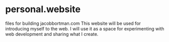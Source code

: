 # personal.website
files for building jacobbortman.com
This website will be used for introducing myself to the web.
I will use it as a space for experimenting with web development and sharing what I create.
